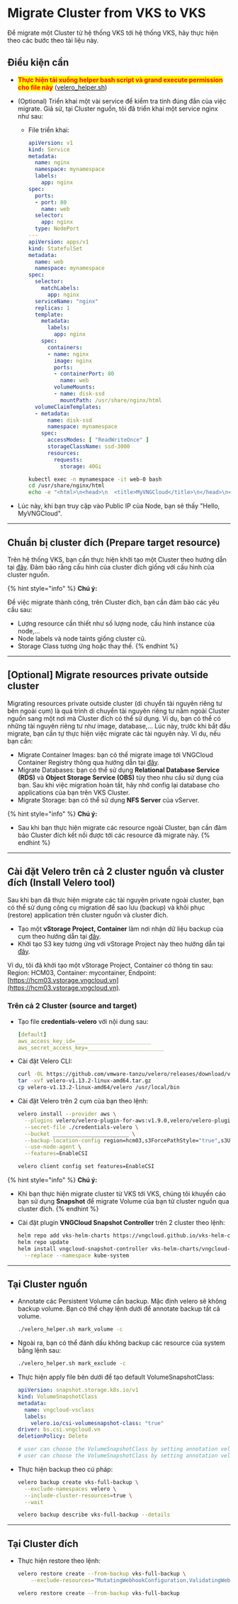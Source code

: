 # Migrate Cluster from VKS to VKS

Để migrate một Cluster từ hệ thống VKS tới hệ thống VKS, hãy thực hiện theo các bước theo tài liệu này.

## Điều kiện cần

* <mark style="color:red;">**Thực hiện tải xuống helper bash script và grand execute permission cho file này**</mark> ([velero\_helper.sh](https://raw.githubusercontent.com/vngcloud/velero/main/velero\_helper.sh))
* (Optional) Triển khai một vài service để kiểm tra tính đúng đắn của việc migrate. Giả sử, tại Cluster nguồn, tôi đã triển khai một service nginx như sau:

  * File triển khai:

    ```yaml
    apiVersion: v1
    kind: Service
    metadata:
      name: nginx
      namespace: mynamespace
      labels:
        app: nginx
    spec:
      ports:
      - port: 80
        name: web
      selector:
        app: nginx
      type: NodePort
    ---
    apiVersion: apps/v1
    kind: StatefulSet
    metadata:
      name: web
      namespace: mynamespace
    spec:
      selector:
        matchLabels:
          app: nginx
      serviceName: "nginx"
      replicas: 1
      template:
        metadata:
          labels:
            app: nginx
        spec:
          containers:
          - name: nginx
            image: nginx
            ports:
            - containerPort: 80
              name: web
            volumeMounts:
            - name: disk-ssd
              mountPath: /usr/share/nginx/html
      volumeClaimTemplates:
      - metadata:
          name: disk-ssd
          namespace: mynamespace
        spec:
          accessModes: [ "ReadWriteOnce" ]
          storageClassName: ssd-3000
          resources:
            requests:
              storage: 40Gi
    ```

    ```bash
    kubectl exec -n mynamespace -it web-0 bash
    cd /usr/share/nginx/html
    echo -e "<html>\n<head>\n  <title>MyVNGCloud</title>\n</head>\n<body>\n  <h1>Hello, MyVNGCloud</h1>\n</body>\n</html>" > index.html
    ```

* Lúc này, khi bạn truy cập vào Public IP của Node, bạn sẽ thấy "Hello, MyVNGCloud".

***

## Chuẩn bị cluster đích (Prepare target resource)

Trên hệ thống VKS, bạn cần thực hiện khởi tạo một Cluster theo hướng dẫn tại [đây](../clusters/). Đảm bảo rằng cấu hình của cluster đích giống với cấu hình của cluster nguồn.

{% hint style="info" %}
**Chú ý:**

Để việc migrate thành công, trên Cluster đích, bạn cần đảm bảo các yêu cầu sau:

* Lượng resource cần thiết như số lượng node, cấu hình instance của node,...
* Node labels và node taints giống cluster cũ.
* Storage Class tương ứng hoặc thay thế.
{% endhint %}

***

## \[Optional] Migrate resources private outside cluster

Migrating resources private outside cluster (di chuyển tài nguyên riêng tư bên ngoài cụm) là quá trình di chuyển tài nguyên riêng tư nằm ngoài Cluster nguồn sang một nơi mà Cluster đích có thể sử dụng. Ví dụ, bạn có thể có những tài nguyên riêng tư như image, database,... Lúc này, trước khi bắt đầu migrate, bạn cần tự thực hiện việc migrate các tài nguyên này. Ví dụ, nếu bạn cần:

* Migrate Container Images: bạn có thể migrate image tới VNGCloud Container Registry thông qua hướng dẫn tại [đây](../../vcontainer-registry/).
* Migrate Databases: bạn có thể sử dụng **Relational Database Service (RDS)** và **Object Storage Service (OBS)** tùy theo nhu cầu sử dụng của bạn. Sau khi việc migration hoàn tất, hãy nhớ config lại database cho applications của bạn trên VKS Cluster.
* Migrate Storage: bạn có thể sử dụng **NFS Server** của vServer.

{% hint style="info" %}
**Chú ý:**

* Sau khi bạn thực hiện migrate các resource ngoài Cluster, bạn cần đảm bảo Cluster đích kết nối được tới các resource đã migrate này.
{% endhint %}

***

## Cài đặt Velero trên cả 2 cluster nguồn và cluster đích (Install Velero tool)

Sau khi bạn đã thực hiện migrate các tài nguyên private ngoài cluster, bạn có thể sử dụng công cụ migration để sao lưu (backup) và khôi phục (restore) application trên cluster nguồn và cluster đích.

* Tạo một **vStorage Project, Container** làm nơi nhận dữ liệu backup của cụm theo hướng dẫn tại [đây](../../vstorage/object-storage/vstorage-hcm03/cac-tinh-nang-cua-vstorage/lam-viec-voi-project/khoi-tao-project.md).
* Khởi tạo S3 key tương ứng với vStorage Project này theo hướng dẫn tại [đây](../../vstorage/object-storage/vstorage-hcm03/quan-ly-truy-cap/quan-ly-tai-khoan-truy-cap-vstorage/tai-khoan-service-account/khoi-tao-vstorage-credentials/khoi-tao-s3-key.md).

Ví dụ, tôi đã khởi tạo một vStorage Project, Container có thông tin sau: Region: HCM03, Container: mycontainer, Endpoint: [https://hcm03.vstorage.vngcloud.vn](https://hcm03.vstorage.vngcloud.vn).

### Trên cả 2 Cluster (source and target)

* Tạo file **credentials-velero** với nội dung sau:

    ```yaml
    [default]
    aws_access_key_id=________________________
    aws_secret_access_key=________________________
    ```

* Cài đặt Velero CLI:

    ```bash
    curl -OL https://github.com/vmware-tanzu/velero/releases/download/v1.13.2/velero-v1.13.2-linux-amd64.tar.gz
    tar -xvf velero-v1.13.2-linux-amd64.tar.gz
    cp velero-v1.13.2-linux-amd64/velero /usr/local/bin
    ```

* Cài đặt Velero trên 2 cụm của bạn theo lệnh:

    ```bash
    velero install --provider aws \
      --plugins velero/velero-plugin-for-aws:v1.9.0,velero/velero-plugin-for-csi:v0.7.0 \
      --secret-file ./credentials-velero \
      --bucket ________________________ \
      --backup-location-config region=hcm03,s3ForcePathStyle="true",s3Url=https://hcm03.vstorage.vngcloud.vn \
      --use-node-agent \
      --features=EnableCSI
    ```

    ```bash
    velero client config set features=EnableCSI
    ```

{% hint style="info" %}
**Chú ý:**

* Khi bạn thực hiện migrate cluster từ VKS tới VKS, chúng tôi khuyến cáo bạn sử dụng **Snapshot** để migrate Volume của bạn từ cluster nguồn qua cluster đích.
{% endhint %}

* Cài đặt plugin **VNGCloud Snapshot Controller** trên 2 cluster theo lệnh:

    ```bash
    helm repo add vks-helm-charts https://vngcloud.github.io/vks-helm-charts
    helm repo update
    helm install vngcloud-snapshot-controller vks-helm-charts/vngcloud-snapshot-controller \
      --replace --namespace kube-system
    ```

***

## Tại Cluster nguồn

* Annotate các Persistent Volume cần backup. Mặc định velero sẽ không backup volume. Bạn có thể chạy lệnh dưới để annotate backup tất cả volume.

    ```bash
    ./velero_helper.sh mark_volume -c
    ```

* Ngoài ra, bạn có thể đánh dấu không backup các resource của system bằng lệnh sau:

    ```bash
    ./velero_helper.sh mark_exclude -c
    ```

* Thực hiện apply file bên dưới để tạo default VolumeSnapshotClass:

    ```yaml
    apiVersion: snapshot.storage.k8s.io/v1
    kind: VolumeSnapshotClass
    metadata:
      name: vngcloud-vsclass
      labels:
        velero.io/csi-volumesnapshot-class: "true"
    driver: bs.csi.vngcloud.vn
    deletionPolicy: Delete

    # user can choose the VolumeSnapshotClass by setting annotation velero.io/csi-volumesnapshot-class_disk.csi.cloud.com: "test-snapclass" on backup resource.
    # user can choose the VolumeSnapshotClass by setting annotation velero.io/csi-volumesnapshot-class: "test-snapclass" on PersistentVolumeClaim resource.
    ```

* Thực hiện backup theo cú pháp:

    ```bash
    velero backup create vks-full-backup \
      --exclude-namespaces velero \
      --include-cluster-resources=true \
      --wait
    ```

    ```bash
    velero backup describe vks-full-backup --details
    ```

***

## Tại Cluster đích

* Thực hiện restore theo lệnh:

    ```bash
    velero restore create --from-backup vks-full-backup \
        --exclude-resources="MutatingWebhookConfiguration,ValidatingWebhookConfiguration"
    ```

    ```bash
    velero restore create --from-backup vks-full-backup
    ```
